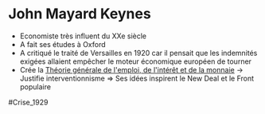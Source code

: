 # John Mayard Keynes

- Economiste très influent du XXe siècle
- A fait ses études à Oxford
- A critiqué le traité de Versailles en 1920 car il pensait que les indemnités exigées allaient empêcher le moteur économique européen de tourner
- Crée la <u>Théorie générale de l'emploi, de l'intérêt et de la monnaie</u> -> Justifie interventionnisme
=> Ses idées inspirent le New Deal et le Front populaire


#Crise_1929 
